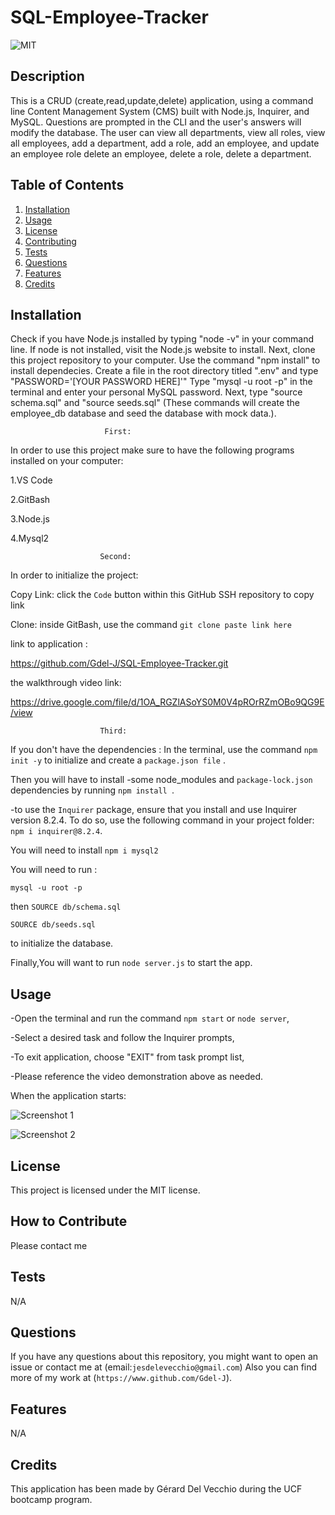 # SQL-Employee-Tracker

![MIT](https://img.shields.io/badge/license-MIT-green)


## Description

This is a CRUD (create,read,update,delete) application, using a command line Content Management System (CMS) built with Node.js, Inquirer, and MySQL. Questions are prompted in the CLI and the user's answers will modify the database.
The user can view all departments, view all roles, view all employees, add a department, add a role, add an employee, and update an employee role delete an employee, delete a role, delete a department.


## Table of Contents 


 
  1. [Installation](#installation)
  2. [Usage](#usage)
  3. [License](#license)
  4. [Contributing](#contributing)
  5. [Tests](#tests)
  6. [Questions](#questions)
  7. [Features](#features)
  8. [Credits](#credits)

## Installation

Check if you have Node.js installed by typing "node -v" in your command line. If node is not installed, visit the Node.js website to install.
Next, clone this project repository to your computer.
Use the command "npm install" to install dependecies.
Create a file in the root directory titled ".env" and type "PASSWORD='[YOUR PASSWORD HERE]'"
Type "mysql -u root -p" in the terminal and enter your personal MySQL password. Next, type "source schema.sql" and "source seeds.sql" (These commands will create the employee_db database and seed the database with mock data.).




                         First:

In order to use this project make sure to have the following programs installed on your computer:

1.VS Code

2.GitBash

3.Node.js

4.Mysql2




                        Second:

In order to initialize the project:


Copy Link: click the `Code` button within this GitHub SSH repository to copy link

Clone: inside GitBash, use the command `git clone paste link here`



link to application : 

https://github.com/Gdel-J/SQL-Employee-Tracker.git


the walkthrough video link:

https://drive.google.com/file/d/1OA_RGZlASoYS0M0V4pROrRZmOBo9QG9E/view




                        Third: 

If you don't have the dependencies :
In the terminal, use the command `npm init -y` to initialize and create a `package.json file` .

Then you will have to install 
-some node_modules and `package-lock.json` dependencies by running `npm install `.

-to use the `Inquirer` package, ensure that you install and use Inquirer version 8.2.4. To do so, use the following command in your project folder: `npm i inquirer@8.2.4`.

You will need to install `npm i mysql2` 

 


You will need to run :

`mysql -u root -p`

then
`SOURCE db/schema.sql`

`SOURCE db/seeds.sql`

 to initialize the database.

Finally,You will want to run `node server.js` to start the app.



## Usage


-Open the terminal  and run the command `npm start` or `node server`,

-Select a desired task and follow the Inquirer prompts,

-To exit application, choose "EXIT" from task prompt list,

-Please reference the video demonstration above as needed.


When the application starts:

![Screenshot 1](https://github.com/Gdel-J/SQL-Employee-Tracker/assets/120201085/603e57dc-e1eb-4aa7-91a0-d58e7930e847)




![Screenshot 2](https://github.com/Gdel-J/SQL-Employee-Tracker/assets/120201085/6d6dd3f8-d9e4-416f-8ddc-ba26edee08ef)


## License

This project is licensed under the MIT license.

## How to Contribute

Please contact me

## Tests

N/A

## Questions

If you have any questions about this repository, you might want to open an issue or contact me  at (email:`jesdelevecchio@gmail.com`)
Also you can find more of my work at (`https://www.github.com/Gdel-J`).

## Features

N/A


## Credits

This application has been made by Gérard Del Vecchio during the UCF bootcamp program.